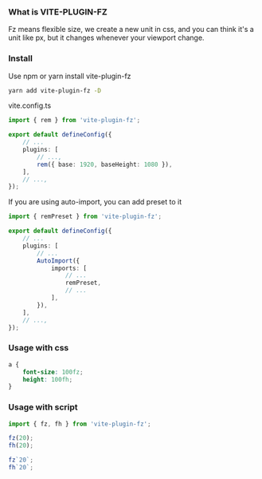 ### What is VITE-PLUGIN-FZ

Fz means flexible size, we create a new unit in css, and you can think it's a unit like px, but it changes whenever your viewport change.

### Install

Use npm or yarn install vite-plugin-fz

```bash
yarn add vite-plugin-fz -D
```

vite.config.ts

```ts
import { rem } from 'vite-plugin-fz';

export default defineConfig({
    // ...
    plugins: [
        // ...,
        rem({ base: 1920, baseHeight: 1080 }),
    ],
    // ...,
});
```

If you are using auto-import, you can add preset to it

```ts
import { remPreset } from 'vite-plugin-fz';

export default defineConfig({
    // ...
    plugins: [
        // ...
        AutoImport({
            imports: [
                // ...
                remPreset,
                // ...
            ],
        }),
    ],
    // ...,
});
```

### Usage with css

```css
a {
    font-size: 100fz;
    height: 100fh;
}
```

### Usage with script

```ts
import { fz, fh } from 'vite-plugin-fz';

fz(20);
fh(20);

fz`20`;
fh`20`;
```
